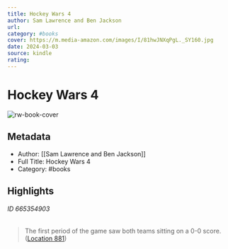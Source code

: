 ```yaml
---
title: Hockey Wars 4
author: Sam Lawrence and Ben Jackson
url: 
category: #books
cover: https://m.media-amazon.com/images/I/81hwJNXqPgL._SY160.jpg
date: 2024-03-03
source: kindle
rating:
---
```

# Hockey Wars 4

![rw-book-cover](https://m.media-amazon.com/images/I/81hwJNXqPgL._SY160.jpg)

## Metadata
- Author: [[Sam Lawrence and Ben Jackson]]
- Full Title: Hockey Wars 4
- Category: #books

## Highlights
###### ID 665354903
> The first period of the game saw both teams sitting on a 0-0 score. ([Location 881](https://readwise.io/to_kindle?action=open&asin=B0828PQJHS&location=881))
    
